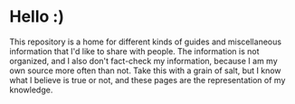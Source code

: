 # Hello :)
This repository is a home for different kinds of guides and miscellaneous information that I'd like to share with people. The information is not organized, and I also don't fact-check my information, because I am my own source more often than not. Take this with a grain of salt, but I know what I believe is true or not, and these pages are the representation of my knowledge.
